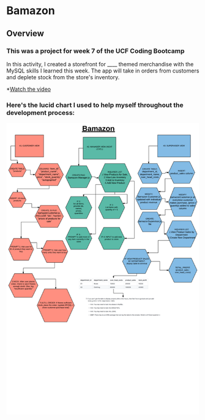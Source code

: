 # Bamazon

## Overview

### This was a project for week 7 of the UCF Coding Bootcamp

In this activity, I created a storefront for ____ themed merchandise with the MySQL skills I learned this week. The app will take in orders from customers and deplete stock from the store's inventory. 

*[Watch the video](https://www.youtube.com/watch?v=K2jU4i69LlY)

### Here's the lucid chart I used to help myself throughout the development process:
![lucidchart](https://github.com/shivjisakina/Bamazon/blob/master/assets/images/bamazon.png)
